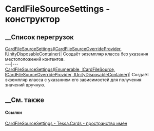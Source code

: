 # CardFileSourceSettings - конструктор
##  __Список перегрузок
[CardFileSourceSettings(ICardFileSourceOverrideProvider,
IUnityDisposableContainer)](M_Tessa_Cards_CardFileSourceSettings__ctor_1.htm)|
Создаёт экземпляр класса без указания местоположений контентов.  
---|---  
[CardFileSourceSettings(IEnumerable<ICardFileSource>, ICardFileSource,
ICardFileSourceOverrideProvider,
IUnityDisposableContainer)](M_Tessa_Cards_CardFileSourceSettings__ctor.htm)|
Создаёт экземпляр класса с указанием его зависимостей для получения значений
вручную.  
## __См. также
#### Ссылки
[CardFileSourceSettings - ](T_Tessa_Cards_CardFileSourceSettings.htm)
[Tessa.Cards - пространство имён](N_Tessa_Cards.htm)
